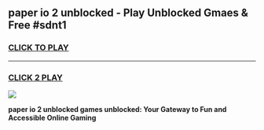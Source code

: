 
## paper io 2 unblocked - Play Unblocked Gmaes & Free #sdnt1
<h3>
<a href="https://news.freeplayer.one?title=paper_io_2_unblocked&ref=24F">CLICK TO PLAY</a></h3>
<hr>

<h3>
<a href="https://news.freeplayer.one?title=paper_io_2_unblocked&ref=24F">CLICK 2 PLAY</a>
  
</h3>

<a href="https://news.freeplayer.one?title=paper_io_2_unblocked&ref=24F/"><img src="https://clearcache.store/games.png"></a>


**paper io 2 unblocked games unblocked: Your Gateway to Fun and Accessible Online Gaming**
